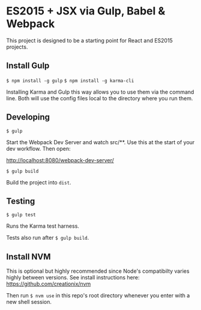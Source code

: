# ES2015 + JSX via Gulp, Babel & Webpack

This project is designed to be a starting point for React and ES2015 projects.

## Install Gulp

`$ npm install -g gulp`
`$ npm install -g karma-cli`

Installing Karma and Gulp this way allows you to use them via the command line. Both will use the config files local to the directory where you run them.

## Developing

`$ gulp`

Start the Webpack Dev Server and watch src/**. Use this at the start of your dev workflow. Then open:

[http://localhost:8080/webpack-dev-server/](http://localhost:8080/webpack-dev-server/)

`$ gulp build`

Build the project into `dist`.

## Testing

`$ gulp test`

Runs the Karma test harness.

Tests also run after `$ gulp build`.

## Install NVM

This is optional but highly recommended since Node's compatibilty varies highly between versions. See install instructions here: https://github.com/creationix/nvm

Then run `$ nvm use` in this repo's root directory whenever you enter with a new shell session.
